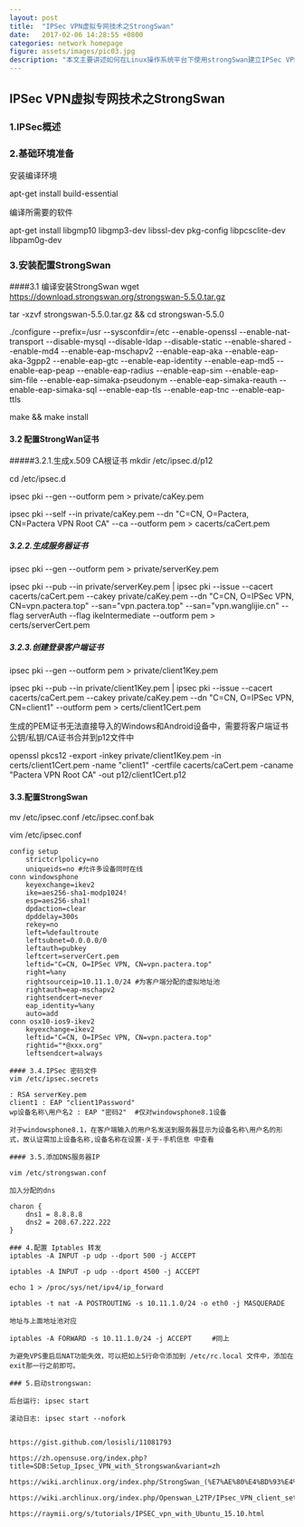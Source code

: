 ```yaml
---
layout: post
title:  "IPSec VPN虚拟专网技术之StrongSwan"
date:   2017-02-06 14:28:55 +0800
categories: network homepage
figure: assets/images/pic03.jpg
description: "本文主要讲述如何在Linux操作系统平台下使用strongSwan建立IPSec VPN网络系统"
---
```


## IPSec VPN虚拟专网技术之StrongSwan

### 1.IPSec概述


### 2.基础环境准备

安装编译环境

apt-get install build-essential

编译所需要的软件

apt-get install libgmp10 libgmp3-dev libssl-dev pkg-config libpcsclite-dev libpam0g-dev


### 3.安装配置StrongSwan
####3.1 编译安装StrongSwan
wget https://download.strongswan.org/strongswan-5.5.0.tar.gz

tar -xzvf strongswan-5.5.0.tar.gz && cd strongswan-5.5.0

./configure --prefix=/usr --sysconfdir=/etc  --enable-openssl --enable-nat-transport --disable-mysql --disable-ldap  --disable-static --enable-shared --enable-md4 --enable-eap-mschapv2 --enable-eap-aka --enable-eap-aka-3gpp2  --enable-eap-gtc --enable-eap-identity --enable-eap-md5 --enable-eap-peap --enable-eap-radius --enable-eap-sim --enable-eap-sim-file --enable-eap-simaka-pseudonym --enable-eap-simaka-reauth --enable-eap-simaka-sql --enable-eap-tls --enable-eap-tnc --enable-eap-ttls

make && make install

#### 3.2 配置StrongWan证书
#####3.2.1.生成x.509 CA根证书
mkdir /etc/ipsec.d/p12

cd /etc/ipsec.d

ipsec pki --gen --outform pem > private/caKey.pem

ipsec pki --self --in private/caKey.pem --dn "C=CN, O=Pactera, CN=Pactera VPN Root CA" --ca --outform pem > cacerts/caCert.pem

##### 3.2.2.生成服务器证书
ipsec pki --gen --outform pem > private/serverKey.pem

ipsec pki --pub --in private/serverKey.pem | ipsec pki --issue --cacert cacerts/caCert.pem --cakey private/caKey.pem --dn "C=CN, O=IPSec VPN, CN=vpn.pactera.top" --san="vpn.pactera.top" --san="vpn.wanglijie.cn" --flag serverAuth --flag ikeIntermediate --outform pem > certs/serverCert.pem

##### 3.2.3.创建登录客户端证书
ipsec pki --gen --outform pem > private/client1Key.pem

ipsec pki --pub --in private/client1Key.pem | ipsec pki --issue --cacert cacerts/caCert.pem --cakey private/caKey.pem --dn "C=CN, O=IPSec VPN, CN=client1" --outform pem > certs/client1Cert.pem

生成的PEM证书无法直接导入的Windows和Android设备中，需要将客户端证书公钥/私钥/CA证书合并到p12文件中

openssl pkcs12 -export -inkey private/client1Key.pem -in certs/client1Cert.pem -name "client1" -certfile cacerts/caCert.pem -caname "Pactera VPN Root CA" -out p12/client1Cert.p12

#### 3.3.配置StrongSwan
mv /etc/ipsec.conf /etc/ipsec.conf.bak

vim /etc/ipsec.conf

````
config setup
    strictcrlpolicy=no
    uniqueids=no #允许多设备同时在线
conn windowsphone
    keyexchange=ikev2
    ike=aes256-sha1-modp1024!
    esp=aes256-sha1!
    dpdaction=clear
    dpddelay=300s
    rekey=no
    left=%defaultroute
    leftsubnet=0.0.0.0/0
    leftauth=pubkey
    leftcert=serverCert.pem
    leftid="C=CN, O=IPSec VPN, CN=vpn.pactera.top"
    right=%any
    rightsourceip=10.11.1.0/24 #为客户端分配的虚拟地址池
    rightauth=eap-mschapv2
    rightsendcert=never
    eap_identity=%any
    auto=add
conn osx10-ios9-ikev2
    keyexchange=ikev2
    leftid="C=CN, O=IPSec VPN, CN=vpn.pactera.top"
    rightid="*@xxx.org"
    leftsendcert=always

#### 3.4.IPSec 密码文件
vim /etc/ipsec.secrets

: RSA serverKey.pem
client1 : EAP "client1Password"
wp设备名称\用户名2 : EAP "密码2"  #仅对windowsphone8.1设备

对于windowsphone8.1，在客户端输入的用户名发送到服务器显示为设备名称\用户名的形式，故认证需加上设备名称,设备名称在设置-关于-手机信息 中查看

#### 3.5.添加DNS服务器IP

vim /etc/strongswan.conf

加入分配的dns

charon {
    dns1 = 8.8.8.8
    dns2 = 208.67.222.222
}

### 4.配置 Iptables 转发
iptables -A INPUT -p udp --dport 500 -j ACCEPT

iptables -A INPUT -p udp --dport 4500 -j ACCEPT

echo 1 > /proc/sys/net/ipv4/ip_forward

iptables -t nat -A POSTROUTING -s 10.11.1.0/24 -o eth0 -j MASQUERADE  

地址与上面地址池对应

iptables -A FORWARD -s 10.11.1.0/24 -j ACCEPT     #同上

为避免VPS重启后NAT功能失效，可以把如上5行命令添加到 /etc/rc.local 文件中，添加在exit那一行之前即可。

### 5.启动strongswan:

后台运行: ipsec start

滚动日志: ipsec start --nofork


https://gist.github.com/losisli/11081793

https://zh.opensuse.org/index.php?title=SDB:Setup_Ipsec_VPN_with_Strongswan&variant=zh

https://wiki.archlinux.org/index.php/StrongSwan_(%E7%AE%80%E4%BD%93%E4%B8%AD%E6%96%87)

https://wiki.archlinux.org/index.php/Openswan_L2TP/IPsec_VPN_client_setup

https://raymii.org/s/tutorials/IPSEC_vpn_with_Ubuntu_15.10.html